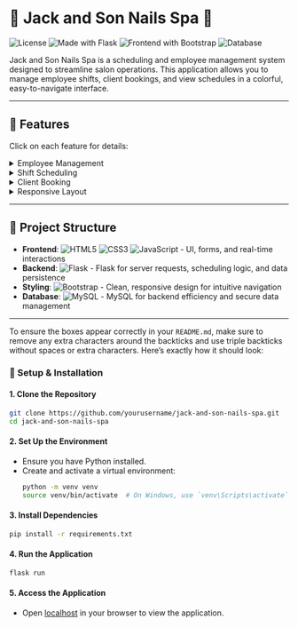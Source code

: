 # 🌸 Jack and Son Nails Spa 🌸

![License](https://img.shields.io/badge/license-MIT-blue)
![Made with Flask](https://img.shields.io/badge/Backend-Flask-blue)
![Frontend with Bootstrap](https://img.shields.io/badge/Frontend-Bootstrap-orange)
![Database](https://img.shields.io/badge/Database-MySQL-green)

Jack and Son Nails Spa is a scheduling and employee management system designed to streamline salon operations. This application allows you to manage employee shifts, client bookings, and view schedules in a colorful, easy-to-navigate interface.

---

## 🚀 Features

Click on each feature for details:

<details>
  <summary>Employee Management</summary>
  - Quickly add, modify, and remove employee records, storing essential details and availability.
</details>

<details>
  <summary>Shift Scheduling</summary>
  - Assign shifts with unique color codes, ensuring clear visibility of availability.
</details>

<details>
  <summary>Client Booking</summary>
  - Clients can easily book based on available slots, enhancing appointment management.
</details>

<details>
  <summary>Responsive Layout</summary>
  - Fully responsive, ensuring seamless experience on mobile, tablet, and desktop.
</details>

---

## 📂 Project Structure

- **Frontend**: ![HTML5](https://img.icons8.com/color/48/000000/html-5.png) ![CSS3](https://img.icons8.com/color/48/000000/css3.png) ![JavaScript](https://img.icons8.com/color/48/000000/javascript.png) - UI, forms, and real-time interactions
- **Backend**: ![Flask](https://img.icons8.com/ios-filled/48/000000/flask.png) - Flask for server requests, scheduling logic, and data persistence
- **Styling**: ![Bootstrap](https://img.icons8.com/color/48/000000/bootstrap.png) - Clean, responsive design for intuitive navigation
- **Database**: ![MySQL](https://img.icons8.com/color/48/000000/mysql-logo.png) - MySQL for backend efficiency and secure data management

---

To ensure the boxes appear correctly in your `README.md`, make sure to remove any extra characters around the backticks and use triple backticks without spaces or extra characters. Here’s exactly how it should look:


### 🔧 Setup & Installation

#### 1. Clone the Repository
```bash
git clone https://github.com/yourusername/jack-and-son-nails-spa.git
cd jack-and-son-nails-spa
```

#### 2. Set Up the Environment
- Ensure you have Python installed.
- Create and activate a virtual environment:
  ```bash
  python -m venv venv
  source venv/bin/activate  # On Windows, use `venv\Scripts\activate`
  ```

#### 3. Install Dependencies
```bash
pip install -r requirements.txt
```

#### 4. Run the Application
```bash
flask run
```

#### 5. Access the Application
- Open [localhost](http://127.0.0.1:5000) in your browser to view the application.
```



